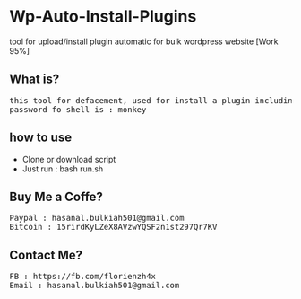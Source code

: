 # Wp-Auto-Install-Plugins
tool for upload/install plugin automatic for bulk wordpress website
[Work 95%]

## What is?
<pre>
this tool for defacement, used for install a plugin including a shell and uploader inside
password fo shell is : monkey
</pre>

## how to use
- Clone or download script
- Just run : bash run.sh

## Buy Me a Coffe?
<pre>
Paypal : hasanal.bulkiah501@gmail.com
Bitcoin : 15rirdKyLZeX8AVzwYQSF2n1st297Qr7KV
</pre>

## Contact Me?
<pre>
FB : https://fb.com/florienzh4x
Email : hasanal.bulkiah501@gmail.com
</pre>
